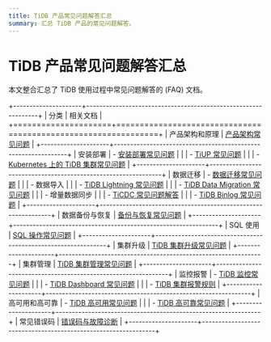 ```yaml
---
title: TiDB 产品常见问题解答汇总
summary: 汇总 TiDB 产品的常见问题解答。
---
```


# TiDB 产品常见问题解答汇总

本文整合汇总了 TiDB 使用过程中常见问题解答的 (FAQ) 文档。

+---------------------+---------------------------------------------------------------+
| 分类                 | 相关文档                                                       |
+=====================+===============================================================+
| 产品架构和原理        | [产品架构常见问题](/faq/tidb-faq.md)                             |
+---------------------+---------------------------------------------------------------+
| 安装部署             | - [安装部署常见问题](/faq/deploy-and-maintain-faq.md)            |
|                     | - [TiUP 常见问题](/tiup/tiup-faq.md)                           |
|                     | - [Kubernetes 上的 TiDB 集群常见问题](https://docs.pingcap.com/zh/tidb-in-kubernetes/stable/faq) |
+---------------------+---------------------------------------------------------------+
| 数据迁移             | - [数据迁移常见问题](/faq/migration-tidb-faq.md)                 |
|                     | - 数据导入                                                     |
|                     |    - [TiDB Lightning 常见问题](/tidb-lightning/tidb-lightning-faq.md) |
|                     |    - [TiDB Data Migration 常见问题](/dm/dm-faq.md)              |
|                     | - 增量数据同步                                                 |
|                     |    - [TiCDC 常见问题解答](/ticdc/ticdc-faq.md)                 |
|                     |    - [TiDB Binlog 常见问题](/tidb-binlog/tidb-binlog-faq.md)   |
+---------------------+---------------------------------------------------------------+
| 数据备份与恢复        | [备份与恢复常见问题](/faq/backup-and-restore-faq.md)              |
+---------------------+---------------------------------------------------------------+
| SQL 使用             | [SQL 操作常见问题](/faq/sql-faq.md)                              |
+---------------------+---------------------------------------------------------------+
| 集群升级             | [TiDB 集群升级常见问题](/faq/upgrade-faq.md)                     |
+---------------------+---------------------------------------------------------------+
| 集群管理             | [TiDB 集群管理常见问题](/faq/manage-cluster-faq.md)              |
+---------------------+---------------------------------------------------------------+
| 监控报警             | - [TiDB 监控常见问题](/faq/monitor-faq.md)                       |
|                     | - [TiDB Dashboard 常见问题](/dashboard/dashboard-faq.md)        |
|                     | - [TiDB 集群报警规则](/alert-rules.md)                           |
+---------------------+---------------------------------------------------------------+
| 高可用和高可靠        | - [TiDB 高可用常见问题](/faq/high-availability-faq.md)           |
|                     | - [TiDB 高可靠常见问题](/faq/high-reliability-faq.md)            |
+---------------------+---------------------------------------------------------------+
| 常见错误码           | [错误码与故障诊断](/error-codes.md)                              |
+---------------------+---------------------------------------------------------------+
